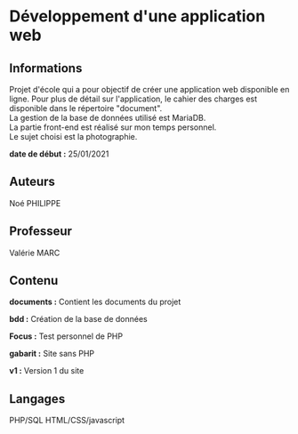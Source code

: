 # Développement d'une application web

## Informations

Projet d'école qui a pour objectif de créer une application web disponible en ligne. Pour plus de détail sur l'application, le cahier des charges est disponible dans le répertoire "document".  
La gestion de la base de données utilisé est MariaDB.  
La partie front-end est réalisé sur mon temps personnel.  
Le sujet choisi est la photographie.

**date de début :** 25/01/2021

## Auteurs

Noé PHILIPPE

## Professeur

Valérie MARC

## Contenu

**documents :** Contient les documents du projet

**bdd :** Création de la base de données

**Focus :** Test personnel de PHP

**gabarit :** Site sans PHP

**v1 :** Version 1 du site

## Langages

PHP/SQL
HTML/CSS/javascript
